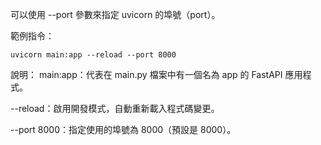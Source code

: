 可以使用 --port 參數來指定 uvicorn 的埠號（port）。

範例指令：
```
uvicorn main:app --reload --port 8000
```
說明：
main:app：代表在 main.py 檔案中有一個名為 app 的 FastAPI 應用程式。

--reload：啟用開發模式，自動重新載入程式碼變更。

--port 8000：指定使用的埠號為 8000（預設是 8000）。
